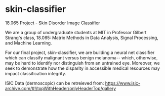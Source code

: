 # skin-classifier
18.065 Project - Skin Disorder Image Classifier

We are a group of undergraduate students at MIT in Professor Gilbert Strang's class,
18.065: Matrix Methods in Data Analysis, Signal Processing, and Machine Learning.

For our final project, skin-classifier, we are building a neural net
classifier which can classify malignant versus benign melanoma-- which, otherwise,
may be hard to identify nor distinguish from an untrained eye. Moreover, we seek
to demonstrate how the disparity in accessible medical resources may impact
classification integrity.

ISIC Data (dermoscopic) can be retreieved from:
https://www.isic-archive.com/#!/topWithHeader/onlyHeaderTop/gallery

